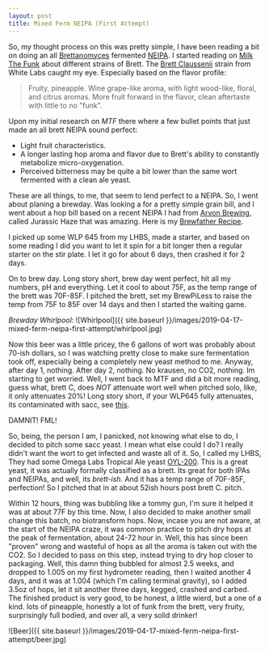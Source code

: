 ```yaml
---
layout: post
title: Mixed Ferm NEIPA (First Attempt)
---
```


So, my thought process on this was pretty simple, I have been reading a bit on doing an all [Brettanomyces](http://www.milkthefunk.com/wiki/Brettanomyces) fermented [NEIPA](http://dev.bjcp.org/beer-styles/21b-specialty-ipa-new-england-ipa/).  I started reading on [Milk The Funk](www.milkthefunk.com/wiki) about different strains of Brett.  The [Brett Claussenii](http://www.milkthefunk.com/wiki/White_Labs) strain from White Labs caught my eye.  Especially based on the flavor profile:
> Fruity, pineapple. Wine grape-like aroma, with light wood-like, floral, and citrus aromas. More fruit forward in the flavor, clean aftertaste with little to no "funk".

Upon my initial research on _MTF_ there where a few bullet points that just made an all brett NEIPA sound perfect:
* Light fruit characteristics.
* A longer lasting hop aroma and flavor due to Brett's ability to constantly metabolize micro-oxygenation.
* Perceived bitterness may be quite a bit lower than the same wort fermented with a clean ale yeast.

These are all things, to me, that seem to lend perfect to a NEIPA.  So, I went about planing a brewday.  Was looking a for a pretty simple grain bill, and I went about a hop bill based on a recent NEIPA I had from [Arvon Brewing](https://www.arvonbrewingco.com), called Jurassic Haze that was amazing.  Here is my [Brewfather Recipe](https://share.brewfather.app/WJYYaXb9ubyGwB).

I picked up some WLP 645 from my LHBS, made a starter, and based on some reading I did you want to let it spin for a bit longer then a regular starter on the stir plate.  I let it go for about 6 days, then crashed it for 2 days.

On to brew day.  Long story short, brew day went perfect, hit all my numbers, pH and everything.  Let it cool to about 75F, as the temp range of the brett was 70F-85F.  I pitched the brett, set my BrewPiLess to raise the temp from 75F to 85F over 14 days and then I started the waiting game.

_Brewday Whirlpool:_
![Whirlpool]({{ site.baseurl }}/images/2019-04-17-mixed-ferm-neipa-first-attempt/whirlpool.jpg)

Now this beer was a little pricey, the 6 gallons of wort was probably about 70-ish dollars, so I was watching pretty close to make sure fermentation took off, especially being a completely new yeast method to me.  Anyway, after day 1, nothing.  After day 2, nothing.  No krausen, no CO2, nothing.  Im starting to get worried.  Well, I went back to MTF and did a bit more reading, guess what, brett C, does *NOT* attenuate wort well when pitched solo, like, it only attenuates 20%!  Long story short, if your WLP645 fully attenuates, its contaminated with sacc, see [this](http://brettanomycesproject.com/dissertation/pure-culture-fermentation/impact-of-pitching-rate/).  

DAMNIT!  FML!

So, being, the person I am, I panicked, not knowing what else to do, I decided to pitch some sacc yeast.  I mean what else could I do?  I really didn't want the wort to get infected and waste all of it.  So, I called my LHBS, They had some Omega Labs Tropical Ale yeast [OYL-200](https://omegayeast.com/yeast/ales/tropical-ipa).  This is a great yeast, it was actually formally classified as a brett.  Its great for both IPAs and NEIPAs, and well, its _brett-ish_.  And it has a temp range of 70F-85F, perfection!  So I pitched that in at about 52ish hours post brett C. pitch.

Within 12 hours, thing was bubbling like a tommy gun, I'm sure it helped it was at about 77F by this time.  Now, I also decided to make another small change this batch, no biotransform hops.  Now, incase you are not aware, at the start of the NEIPA craze, it was common practice to pitch dry hops at the peak of fermentation, about 24-72 hour in.  Well, this has since been "proven" wrong and wasteful of hops as all the aroma is taken out with the CO2.  So I decided to pass on this step, instead trying to dry hop closer to packaging.  Well, this damn thing bubbled for almost 2.5 weeks, and dropped to 1.005 on my first hydrometer reading, then I waited another 4 days, and it was at 1.004 (which I'm calling terminal gravity), so I added 3.5oz of hops, let it sit another three days, kegged, crashed and carbed.  The finished product is very good, to be honest, a little wierd, but a one of a kind.  lots of pineapple, honestly a lot of funk from the brett, very fruity, surprisingly full bodied, and over all, a very solid drinker!

![Beer]({{ site.baseurl }}/images/2019-04-17-mixed-ferm-neipa-first-attempt/beer.jpg)
